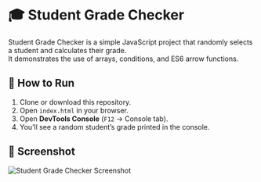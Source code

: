 # 🎓 Student Grade Checker

Student Grade Checker is a simple JavaScript project that randomly selects a student and calculates their grade.  
It demonstrates the use of arrays, conditions, and ES6 arrow functions.

## 🚀 How to Run
1. Clone or download this repository.  
2. Open `index.html` in your browser.  
3. Open **DevTools Console** (`F12` → Console tab).  
4. You’ll see a random student’s grade printed in the console.

## 📸 Screenshot
![Student Grade Checker Screenshot](images/screenshot.png)
